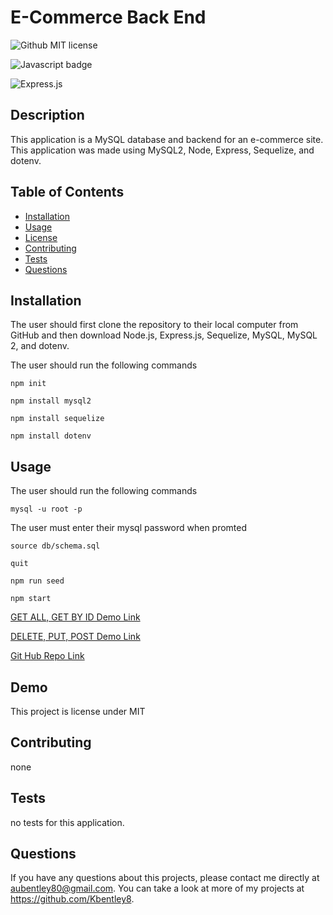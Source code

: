 # E-Commerce Back End
  ![Github MIT license](https://img.shields.io/badge/license-MIT-darkred)
  
   ![Javascript badge](https://img.shields.io/badge/Made%20with-JavaScript-1f425f.svg)

![Express.js](https://img.shields.io/badge/express.js-%23404d59.svg?style=for-the-badge&logo=express&logoColor=%2361DAFB)

  

   

  ## Description 
  This application is a MySQL database and backend for an e-commerce site. This application was made using MySQL2, Node, Express, Sequelize, and dotenv. 

  ## Table of Contents
  * [Installation](#installation)
  * [Usage](#usage)
  * [License](#license)
  * [Contributing](#contributing)
  * [Tests](#tests)
  * [Questions](#questions)
  
  ## Installation 
  The user should first clone the repository to their local computer from GitHub and then download  Node.js, Express.js, Sequelize, MySQL, MySQL 2, and dotenv. 

  The user should run the following commands

  `npm init`

`npm install mysql2`

`npm install sequelize`

`npm install dotenv`

  ## Usage 
  The user should run the following commands

  `mysql -u root -p`

The user must enter their mysql password when promted

`source db/schema.sql`

`quit`

`npm run seed`
  
`npm start`
 
 
[GET ALL, GET BY ID Demo Link](https://drive.google.com/file/d/1Mv2l2perhFUnzWvRp6rkTozHyHsMDps4/view?usp=sharing) 

[DELETE, PUT, POST Demo Link](https://drive.google.com/file/d/17rckbtWRd7XmGonWYi9C1GNEc2XAWr8I/view?usp=sharing)

[Git Hub Repo Link](https://github.com/Kbentley8/E-Commerce-Back-End)


## Demo 


  This project is license under MIT

  ## Contributing 
  none
  ## Tests
   no tests for this application. 

  ## Questions
  If you have any questions about this projects, please contact me directly at aubentley80@gmail.com. You can take a look at more of my projects at https://github.com/Kbentley8.